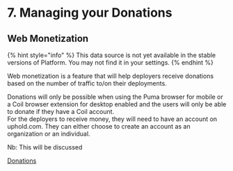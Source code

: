 # 7. Managing your Donations

## **Web Monetization**

{% hint style="info" %}
This data source is not yet available in the stable versions of Platform. You may not find it in your settings.
{% endhint %}

Web monetization is a feature that will help deployers receive donations based on the number of traffic to/on their deployments.

Donations will only be possible when using the Puma browser for mobile or a Coil browser extension for desktop enabled and the users will only be able to donate if they have a Coil account.  
For the deployers to receive money, they will need to have an account on uphold.com. They can either choose to create an account as an organization or an individual. 

Nb: This will be discussed 

[Donations](https://app.gitbook.com/@ushahidi/s/ushahidi-platform-user-manual/~/drafts/-MYFTl-K1M304tSm13Nr/7.-deployment-monetization/7.1-donations)

